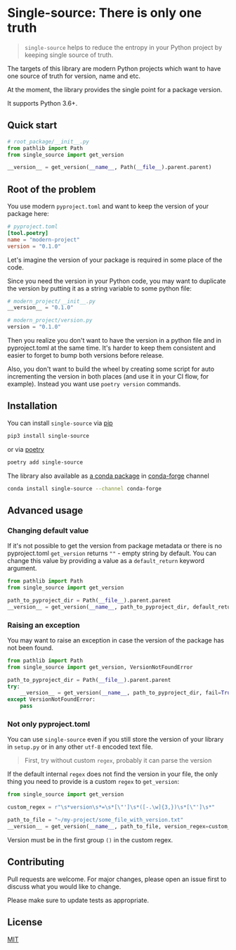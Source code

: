 # Single-source: There is only one truth
> `single-source` helps to reduce the entropy in your Python project by keeping
> single source of truth.

The targets of this library are modern Python projects which want to have
one source of truth for version, name and etc.

At the moment, the library provides the single point for a package version.

It supports Python 3.6+.

## Quick start

```python
# root_package/__init__.py
from pathlib import Path
from single_source import get_version

__version__ = get_version(__name__, Path(__file__).parent.parent)
```

## Root of the problem

You use modern `pyproject.toml` and want to keep the version of your package
here:
```toml
# pyproject.toml
[tool.poetry]
name = "modern-project"
version = "0.1.0"
```

Let's imagine the version of your package is required in some place of the code.

Since you need the version in your Python code, you may want to duplicate the version by putting it as a string variable to some python file:
```python
# modern_project/__init__.py
__version__ = "0.1.0"

# modern_project/version.py
version = "0.1.0"
```

Then you realize you don't want to have the version in a python file and in pyproject.toml at the same time. It's harder to keep them consistent and easier to forget to bump both versions before release.

Also, you don't want to build the wheel by creating some script for auto incrementing the version in both places (and use it in your CI flow, for example). Instead you want use `poetry version` commands.

## Installation
You can install `single-source` via [pip](https://pip.pypa.io/en/stable/)
```bash
pip3 install single-source
```

or via [poetry](https://python-poetry.org/docs/#installation)
```bash
poetry add single-source
```

The library also available as
[a conda package](https://docs.conda.io/projects/conda/en/latest/) in
[conda-forge](https://anaconda.org/conda-forge/repo) channel
```bash
conda install single-source --channel conda-forge
```

## Advanced usage
### Changing default value
If it's not possible to get the version from package metadata or
there is no pyproject.toml `get_version` returns `""` - empty string by default.
You can change this value by providing a value as a `default_return` keyword argument.

```python
from pathlib import Path
from single_source import get_version

path_to_pyproject_dir = Path(__file__).parent.parent
__version__ = get_version(__name__, path_to_pyproject_dir, default_return=None)
```

### Raising an exception
You may want to raise an exception in case the version of the package
has not been found.
```python
from pathlib import Path
from single_source import get_version, VersionNotFoundError

path_to_pyproject_dir = Path(__file__).parent.parent
try:
    __version__ = get_version(__name__, path_to_pyproject_dir, fail=True)
except VersionNotFoundError:
    pass
```


### Not only pyproject.toml
You can use `single-source` even if you still store the version of your library
in `setup.py` or in any other `utf-8` encoded text file.

>First, try without custom `regex`, probably it can parse the version

If the default internal `regex` does not find the version in your file,
the only thing you need to provide is a custom `regex` to `get_version`:
```python
from single_source import get_version

custom_regex = r"\s*version\s*=\s*[\"']\s*([-.\w]{3,})\s*[\"']\s*"

path_to_file = "~/my-project/some_file_with_version.txt"
__version__ = get_version(__name__, path_to_file, version_regex=custom_regex)
```
Version must be in the first group `()` in the custom regex.

## Contributing
Pull requests are welcome. For major changes, please open an issue first to
discuss what you would like to change.

Please make sure to update tests as appropriate.

## License
[MIT](https://choosealicense.com/licenses/mit/)
